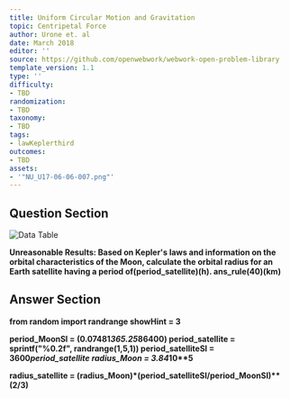 ```yaml
---
title: Uniform Circular Motion and Gravitation
topic: Centripetal Force
author: Urone et. al
date: March 2018
editor: ''
source: https://github.com/openwebwork/webwork-open-problem-library
template_version: 1.1
type: ''
difficulty:
- TBD
randomization:
- TBD
taxonomy:
- TBD
tags:
- lawKeplerthird
outcomes:
- TBD
assets:
- '"NU_U17-06-06-007.png"'
---
```


## Question Section 

![Data Table]("NU_U17-06-06-007.png")

<b>
<b>Unreasonable Results:<b> Based on Kepler's laws and information on the orbital characteristics of the Moon, calculate the orbital radius for an Earth satellite having a period of(period_satellite)(h).
ans_rule(40)(km)



## Answer Section

from random import randrange
showHint = 3

period_MoonSI = (0.07481*365.25*86400)
period_satellite = sprintf("%0.2f", randrange(1,5,1))
period_satelliteSI = 3600*period_satellite
radius_Moon = 3.84*10**5

radius_satellite = (radius_Moon)*(period_satelliteSI/period_MoonSI)**(2/3)
